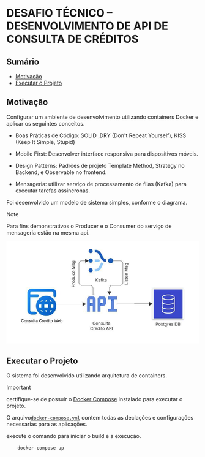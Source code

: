 # DESAFIO TÉCNICO – DESENVOLVIMENTO DE API DE CONSULTA DE CRÉDITOS

## Sumário
  - [Motivação](#motivação)
  - [Executar o Projeto](#executar-o-projeto)

## Motivação

Configurar um ambiente de desenvolvimento utilizando containers Docker e aplicar os seguintes conceitos.

-  Boas Práticas de Código: SOLID ,DRY (Don't Repeat Yourself), KISS (Keep It Simple, Stupid)
  
- Mobile First: Desenvolver interface responsiva para dispositivos móveis.

- Design Patterns: Padrões de projeto Template Method, Strategy no Backend, e Observable no frontend.

- Mensageria: utilizar serviço de processamento de filas (Kafka) para executar tarefas assincronas.

Foi desenvolvido um modelo de sistema simples, conforme o diagrama.

>[!NOTE] 
Para fins demonstrativos o Producer e o Consumer do serviço de mensageria estão na mesma api.

![image](./docs/img/Simple%20Architecture.jpeg)


## Executar o Projeto

O sistema foi desenvolvido utilizando arquitetura de containers.
>[!IMPORTANT]
 certifique-se de possuir o [Docker Compose](https://docs.docker.com/compose/) instalado para executar o projeto. 
 
O arquivo[`docker-compose.yml`](./docker-compose.yml) contem todas as declações e configurações necessarias para as aplicações.

execute o comando para iniciar o build e a execução.

```bash
    docker-compose up
```


